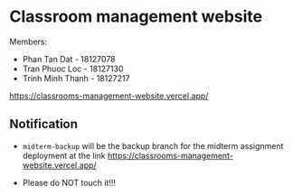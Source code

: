 # Classroom management website

Members:

+ Phan Tan Dat - 18127078
+ Tran Phuoc Loc - 18127130
+ Trinh Minh Thanh - 18127217

<https://classrooms-management-website.vercel.app/>

## Notification

+ `midterm-backup` will be the backup branch for the midterm assignment deployment at the link <https://classrooms-management-website.vercel.app/>

+ Please do NOT touch it!!!
